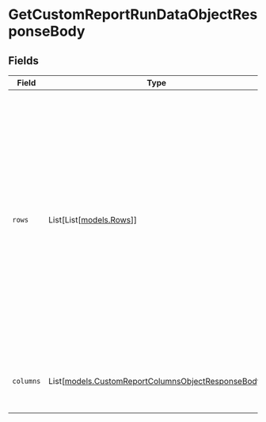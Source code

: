 # GetCustomReportRunDataObjectResponseBody


## Fields

| Field                                                                                                                                                                                                                                                     | Type                                                                                                                                                                                                                                                      | Required                                                                                                                                                                                                                                                  | Description                                                                                                                                                                                                                                               | Example                                                                                                                                                                                                                                                   |
| --------------------------------------------------------------------------------------------------------------------------------------------------------------------------------------------------------------------------------------------------------- | --------------------------------------------------------------------------------------------------------------------------------------------------------------------------------------------------------------------------------------------------------- | --------------------------------------------------------------------------------------------------------------------------------------------------------------------------------------------------------------------------------------------------------- | --------------------------------------------------------------------------------------------------------------------------------------------------------------------------------------------------------------------------------------------------------- | --------------------------------------------------------------------------------------------------------------------------------------------------------------------------------------------------------------------------------------------------------- |
| `rows`                                                                                                                                                                                                                                                    | List[List[[models.Rows](../models/rows.md)]]                                                                                                                                                                                                              | :heavy_check_mark:                                                                                                                                                                                                                                        | An array of arrays that represents each row in a custom report. The first index represents which row the data is for and the second index represents which column the data is for. For example, rows[1][3] accesses the second row's fourth column data.  | [<br/>[<br/>"Ut ratione fugiat non.",<br/>"Incidunt dolore autem corporis."<br/>],<br/>[<br/>"Sit iure fugiat aut quis.",<br/>"Illum dicta nisi soluta.",<br/>"Recusandae vitae molestiae incidunt aut voluptatem repudiandae."<br/>]<br/>]               |
| `columns`                                                                                                                                                                                                                                                 | List[[models.CustomReportColumnsObjectResponseBody](../models/customreportcolumnsobjectresponsebody.md)]                                                                                                                                                  | :heavy_minus_sign:                                                                                                                                                                                                                                        | An array of objects containing data about column definitions                                                                                                                                                                                              |                                                                                                                                                                                                                                                           |